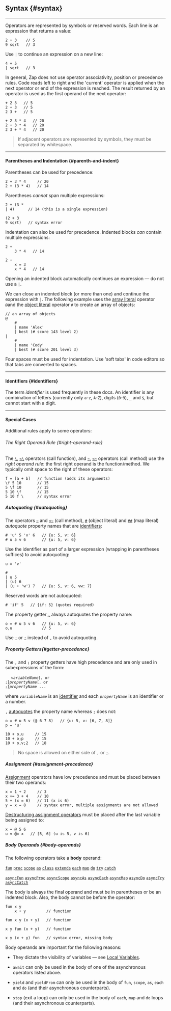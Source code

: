 ## Syntax {#syntax}

---

Operators are represented by symbols or reserved words. Each line is an expression that returns a value:

```
2 + 3    // 5
9 sqrt   // 3
```

Use `|` to continue an expression on a new line:

```
4 + 5
| sqrt   // 3
```

In general, Zap does not use operator associativity, position or precedence rules. Code reads left to right and the 'current' operator is applied when the next operator or end of the expression is reached. The result returned by an operator is used as the first operand of the next operator:

```
+ 2 3   // 5
2 + 3   // 5
2 3 +   // 5

+ 2 3 * 4   // 20
2 + 3 * 4   // 20
2 3 + * 4   // 20
```

> If adjacent operators are represented by symbols, they must be separated by whitespace.

---

#### Parentheses and Indentation {#parenth-and-indent}

Parentheses can be used for precedence:

```
2 + 3 * 4     // 20
2 + (3 * 4)   // 14
```

Parentheses *cannot* span multiple expressions:

```
2 + (3 *
| 4)      // 14 (this is a single expression)

(2 + 3
9 sqrt)   // syntax error   
```

Indentation can also be used for precedence. Indented blocks *can* contain multiple expressions:

```
2 + 
    3 * 4   // 14

2 + 
    x = 3
    x * 4   // 14    
```

Opening an indented block automatically continues an expression &mdash; do not use a `|`.

We can close an indented block (or more than one) and continue the expression with `|`. The following example uses the [array literal](#arrays) operator `@`and the [object literal](#objects-and-maps) operator `#` to create an array of objects:

```
// an array of objects
@
    #
    | name 'Alex'
    | best (# score 143 level 2)
| 
    #
    | name 'Cody'
    | best (# score 201 level 3)
```

Four spaces must be used for indentation. Use 'soft tabs' in code editors so that tabs are converted to spaces.

---

#### Identifiers {#identifiers}

The term _identifier_ is used frequently in these docs. An identifier is any combination of letters (currently only `a`-`z`, `A`-`Z`), digits (`0`-`9`), `_` and `$`, but cannot start with a digit. 

---

#### Special Cases

Additional rules apply to some operators:

###### The Right Operand Rule {#right-operand-rule}

The [`\`](#calling-functions), [`<\`](#return-first) operators (call function), and [`~`](#calling-methods), [`<~`](#return-first) operators (call method) use the _right operand rule_: the first right operand is the function/method. We typically omit space to the right of these operators:

```
f = [a + b]   // function (adds its arguments)
\f 5 10       // 15
5 \f 10       // 15
5 10 \f       // 15
5 10 f \      // syntax error
```

##### Autoquoting {#autoquoting}

The operators [`~`](#calling-methods) and [`<~`](#return-first) (call method), [`#`](#objects-and-maps) (object literal) and [`##`](#objects-and-maps) (map literal) _autoquote_ property names that are [identifiers](#identifiers):

```
# 'u' 5 'v' 6   // {u: 5, v: 6}
# u 5 v 6       // {u: 5, v: 6}
```
Use the identifier as part of a larger expression (wrapping in parentheses suffices) to avoid autoquoting:

```
u = 'v'

# 
| u 5
| (u) 6
| (u + 'w') 7   // {u: 5, v: 6, vw: 7}
```

Reserved words are not autoquoted:

```
# 'if' 5   // {if: 5} (quotes required)
```

The property getter [`,`](#comma-getter) always autoquotes the property name:

```
o = # u 5 v 6   // {u: 5, v: 6}
o,u             // 5         
```

Use [`;`](#semicolon-getter) or [`:`](#colon-getter) instead of `,` to avoid autoquoting.

##### Property Getters{#getter-precedence}

The `,` and `;` property getters have high precedence and are only used in subexpressions of the form:

&emsp; <code><i>variableName</i>[`,` or `;`]<i>propertyName</i>[`,` or `;`]<i>propertyName</i> ...</code>

where <code><i>variableName</i></code> is an [identifier](#identifiers) and each <code><i>propertyName</i></code> is an identifier or a number.

`,` [autoquotes](#autoquoting) the property name whereas `;` does not:

```
o = # u 5 v (@ 6 7 8)   // {u: 5, v: [6, 7, 8]}
p = 'u'

10 + o,u     // 15
10 + o;p     // 15
10 + o,v;2   // 18
```

> No space is allowed on either side of `,` or `;`.

##### Assignment {#assignment-precedence}

[Assignment](#assignment) operators have low precedence and must be placed between their two operands:

```
x = 1 + 2     // 3
x += 3 + 4    // 10
5 + (x = 6)   // 11 (x is 6)
y = x = 8     // syntax error, multiple assignments are not allowed 
```

[Destructuring assignment operators](#destructure-object) must be placed after the last variable being assigned to:

```
x = @ 5 6
u v @= x   // [5, 6] (u is 5, v is 6)
```

##### Body Operands {#body-operands}

The following operators take a __body__ operand:

[`fun`](#fun) [`proc`](#proc) [`scope`](#scope-op) [`as`](#as) [`class`](#class) [`extends`](#extends) [`each`](#each) [`map`](#map) [`do`](#do) [`try`](#try) [`catch`](#catch) 

[`asyncFun`](#fun) [`asyncProc`](#proc) [`asyncScope`](#scope-op) [`asyncAs`](#as) [`asyncEach`](#async-loops) [`asyncMap`](#async-loops) [`asyncDo`](#async-loops) [`asyncTry`](#try) [`asyncCatch`](#catch) 

The body is always the final operand and must be in parentheses or be an indented block. Also, the body cannot be before the operator:

```
fun x y
    x + y         // function

fun x y (x + y)   // function

x y fun (x + y)   // function

x y (x + y) fun   // syntax error, missing body
```

Body operands are important for the following reasons:

* They dictate the visibility of variables &mdash; see [Local Variables](#local-variables).

* `await` can only be used in the body of one of the asynchronous operators listed above.

* `yield` and `yieldFrom` can only be used in the body of `fun`, `scope`, `as`, `each` and `do` (and their asynchronous counterparts).

* `stop` (exit a loop) can only be used in the body of `each`, `map` and `do` loops (and their asynchronous counterparts).